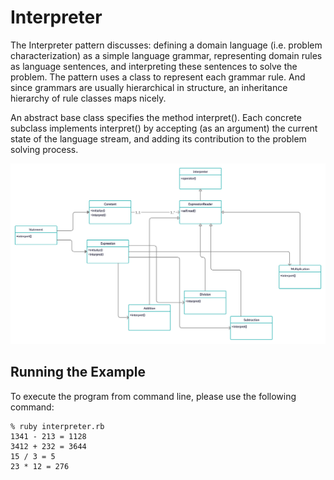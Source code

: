 # Interpreter

The Interpreter pattern discusses: defining a domain language (i.e. problem characterization) as a simple language grammar, representing domain rules as language sentences, and interpreting these sentences to solve the problem. The pattern uses a class to represent each grammar rule. And since grammars are usually hierarchical in structure, an inheritance hierarchy of rule classes maps nicely.

An abstract base class specifies the method interpret(). Each concrete subclass implements interpret() by accepting (as an argument) the current state of the language stream, and adding its contribution to the problem solving process.

![UML of caluclation class implemented as a Interpreter](Interpreter_uml.png "UML class diagram of Interpreter Design Pattern")

## Running the Example

To execute the program from command line, please use the following command:

```{bash}
% ruby interpreter.rb
1341 - 213 = 1128
3412 + 232 = 3644
15 / 3 = 5
23 * 12 = 276
```

